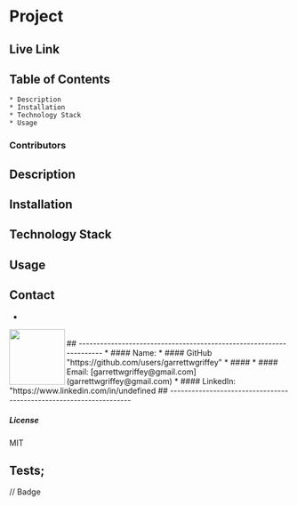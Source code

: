  
  # **Project** 
  ## Live Link
  ##  **Table of Contents**
    * Description
    * Installation
    * Technology Stack
    * Usage
  ###  **Contributors**
  
  ##  **Description**
  
  ## **Installation**
  
  ## **Technology Stack**
  
  ##  **Usage**
  
  ## **Contact**
*
<img align="left" width="100" height="100" src="https://avatars.githubusercontent.com/u/59263270?">

<br/>
## --------------------------------------------------------------------
* ####  Name: 
* ####   GitHub "https://github.com/users/garrettwgriffey"
* ####  
* #### Email: [garrettwgriffey@gmail.com](garrettwgriffey@gmail.com)
* #### LinkedIn: "https://www.linkedin.com/in/undefined
## -------------------------------------------------------------------
<br/>

##### **License**
MIT
## Tests;

// Badge

